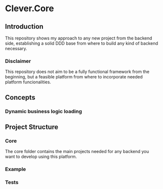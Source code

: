 # Clever.Core
## Introduction
This repository shows my approach to any new project from the backend side,
establishing a solid DDD base from where to build any kind of backend necessary.

### Disclaimer
This repository does not aim to be a fully functional framework from the beginning,
but a feasible platform from where to incorporate needed platform funcionalities.

## Concepts
### Dynamic business logic loading

## Project Structure
### Core
The core folder contains the main projects needed for any backend you want to develop using
this platform.

### Example

### Tests
